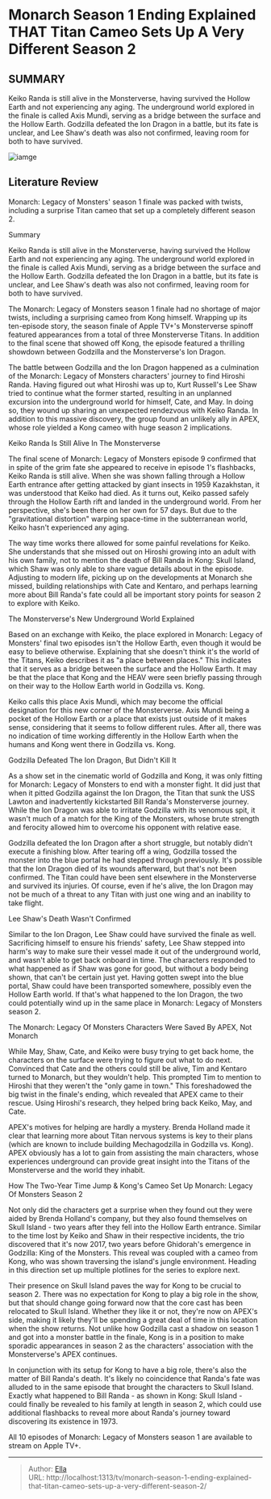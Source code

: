 # Monarch Season 1 Ending Explained THAT Titan Cameo Sets Up A Very Different Season 2


## SUMMARY 



  Keiko Randa is still alive in the Monsterverse, having survived the Hollow Earth and not experiencing any aging.   The underground world explored in the finale is called Axis Mundi, serving as a bridge between the surface and the Hollow Earth.   Godzilla defeated the Ion Dragon in a battle, but its fate is unclear, and Lee Shaw&#39;s death was also not confirmed, leaving room for both to have survived.  

![iamge](https://static1.srcdn.com/wordpress/wp-content/uploads/2023/12/monarch-godzilla-cate-randa-king-of-the-monsters-monsterverse.jpg)

## Literature Review
Monarch: Legacy of Monsters&#39; season 1 finale was packed with twists, including a surprise Titan cameo that set up a completely different season 2.





Summary

  Keiko Randa is still alive in the Monsterverse, having survived the Hollow Earth and not experiencing any aging.   The underground world explored in the finale is called Axis Mundi, serving as a bridge between the surface and the Hollow Earth.   Godzilla defeated the Ion Dragon in a battle, but its fate is unclear, and Lee Shaw&#39;s death was also not confirmed, leaving room for both to have survived.  







The Monarch: Legacy of Monsters season 1 finale had no shortage of major twists, including a surprising cameo from Kong himself. Wrapping up its ten-episode story, the season finale of Apple TV&#43;&#39;s Monsterverse spinoff featured appearances from a total of three Monsterverse Titans. In addition to the final scene that showed off Kong, the episode featured a thrilling showdown between Godzilla and the Monsterverse&#39;s Ion Dragon.

The battle between Godzilla and the Ion Dragon happened as a culmination of the Monarch: Legacy of Monsters characters&#39; journey to find Hiroshi Randa. Having figured out what Hiroshi was up to, Kurt Russell&#39;s Lee Shaw tried to continue what the former started, resulting in an unplanned excursion into the underground world for himself, Cate, and May. In doing so, they wound up sharing an unexpected rendezvous with Keiko Randa. In addition to this massive discovery, the group found an unlikely ally in APEX, whose role yielded a Kong cameo with huge season 2 implications.





 Keiko Randa Is Still Alive In The Monsterverse 
          

The final scene of Monarch: Legacy of Monsters episode 9 confirmed that in spite of the grim fate she appeared to receive in episode 1&#39;s flashbacks, Keiko Randa is still alive. When she was shown falling through a Hollow Earth entrance after getting attacked by giant insects in 1959 Kazakhstan, it was understood that Keiko had died. As it turns out, Keiko passed safely through the Hollow Earth rift and landed in the underground world. From her perspective, she&#39;s been there on her own for 57 days. But due to the &#34;gravitational distortion&#34; warping space-time in the subterranean world, Keiko hasn&#39;t experienced any aging.

The way time works there allowed for some painful revelations for Keiko. She understands that she missed out on Hiroshi growing into an adult with his own family, not to mention the death of Bill Randa in Kong: Skull Island, which Shaw was only able to share vague details about in the episode. Adjusting to modern life, picking up on the developments at Monarch she missed, building relationships with Cate and Kentaro, and perhaps learning more about Bill Randa&#39;s fate could all be important story points for season 2 to explore with Keiko.






 The Monsterverse&#39;s New Underground World Explained 
          

Based on an exchange with Keiko, the place explored in Monarch: Legacy of Monsters&#39; final two episodes isn&#39;t the Hollow Earth, even though it would be easy to believe otherwise. Explaining that she doesn&#39;t think it&#39;s the world of the Titans, Keiko describes it as &#34;a place between places.&#34; This indicates that it serves as a bridge between the surface and the Hollow Earth. It may be that the place that Kong and the HEAV were seen briefly passing through on their way to the Hollow Earth world in Godzilla vs. Kong.

Keiko calls this place Axis Mundi, which may become the official designation for this new corner of the Monsterverse. Axis Mundi being a pocket of the Hollow Earth or a place that exists just outside of it makes sense, considering that it seems to follow different rules. After all, there was no indication of time working differently in the Hollow Earth when the humans and Kong went there in Godzilla vs. Kong.






 Godzilla Defeated The Ion Dragon, But Didn&#39;t Kill It 
          

As a show set in the cinematic world of Godzilla and Kong, it was only fitting for Monarch: Legacy of Monsters to end with a monster fight. It did just that when it pitted Godzilla against the Ion Dragon, the Titan that sunk the USS Lawton and inadvertently kickstarted Bill Randa&#39;s Monsterverse journey. While the Ion Dragon was able to irritate Godzilla with its venomous spit, it wasn&#39;t much of a match for the King of the Monsters, whose brute strength and ferocity allowed him to overcome his opponent with relative ease.

Godzilla defeated the Ion Dragon after a short struggle, but notably didn&#39;t execute a finishing blow. After tearing off a wing, Godzilla tossed the monster into the blue portal he had stepped through previously. It&#39;s possible that the Ion Dragon died of its wounds afterward, but that&#39;s not been confirmed. The Titan could have been sent elsewhere in the Monsterverse and survived its injuries. Of course, even if he&#39;s alive, the Ion Dragon may not be much of a threat to any Titan with just one wing and an inability to take flight.






 Lee Shaw&#39;s Death Wasn&#39;t Confirmed 
          

Similar to the Ion Dragon, Lee Shaw could have survived the finale as well. Sacrificing himself to ensure his friends&#39; safety, Lee Shaw stepped into harm&#39;s way to make sure their vessel made it out of the underground world, and wasn&#39;t able to get back onboard in time. The characters responded to what happened as if Shaw was gone for good, but without a body being shown, that can&#39;t be certain just yet. Having gotten swept into the blue portal, Shaw could have been transported somewhere, possibly even the Hollow Earth world. If that&#39;s what happened to the Ion Dragon, the two could potentially wind up in the same place in Monarch: Legacy of Monsters season 2.



 The Monarch: Legacy Of Monsters Characters Were Saved By APEX, Not Monarch 
          




While May, Shaw, Cate, and Keiko were busy trying to get back home, the characters on the surface were trying to figure out what to do next. Convinced that Cate and the others could still be alive, Tim and Kentaro turned to Monarch, but they wouldn&#39;t help. This prompted Tim to mention to Hiroshi that they weren&#39;t the &#34;only game in town.&#34; This foreshadowed the big twist in the finale&#39;s ending, which revealed that APEX came to their rescue. Using Hiroshi&#39;s research, they helped bring back Keiko, May, and Cate.

APEX&#39;s motives for helping are hardly a mystery. Brenda Holland made it clear that learning more about Titan nervous systems is key to their plans (which are known to include building Mechagodzilla in Godzilla vs. Kong). APEX obviously has a lot to gain from assisting the main characters, whose experiences underground can provide great insight into the Titans of the Monsterverse and the world they inhabit.



 How The Two-Year Time Jump &amp; Kong&#39;s Cameo Set Up Monarch: Legacy Of Monsters Season 2 
          




Not only did the characters get a surprise when they found out they were aided by Brenda Holland&#39;s company, but they also found themselves on Skull Island - two years after they fell into the Hollow Earth entrance. Similar to the time lost by Keiko and Shaw in their respective incidents, the trio discovered that it&#39;s now 2017, two years before Ghidorah&#39;s emergence in Godzilla: King of the Monsters. This reveal was coupled with a cameo from Kong, who was shown traversing the island&#39;s jungle environment. Heading in this direction set up multiple plotlines for the series to explore next.

Their presence on Skull Island paves the way for Kong to be crucial to season 2. There was no expectation for Kong to play a big role in the show, but that should change going forward now that the core cast has been relocated to Skull Island. Whether they like it or not, they&#39;re now on APEX&#39;s side, making it likely they&#39;ll be spending a great deal of time in this location when the show returns. Not unlike how Godzilla cast a shadow on season 1 and got into a monster battle in the finale, Kong is in a position to make sporadic appearances in season 2 as the characters&#39; association with the Monsterverse&#39;s APEX continues.




In conjunction with its setup for Kong to have a big role, there&#39;s also the matter of Bill Randa&#39;s death. It&#39;s likely no coincidence that Randa&#39;s fate was alluded to in the same episode that brought the characters to Skull Island. Exactly what happened to Bill Randa - as shown in Kong: Skull Island - could finally be revealed to his family at length in season 2, which could use additional flashbacks to reveal more about Randa&#39;s journey toward discovering its existence in 1973.



All 10 episodes of Monarch: Legacy of Monsters season 1 are available to stream on Apple TV&#43;.





---

> Author: [Ella](https://instagram.hk.cn/)  
> URL: http://localhost:1313/tv/monarch-season-1-ending-explained-that-titan-cameo-sets-up-a-very-different-season-2/  

